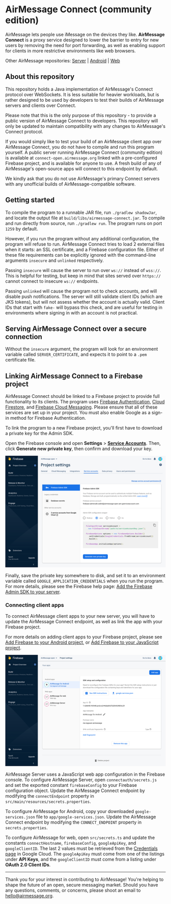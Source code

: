 # AirMessage Connect (community edition)

AirMessage lets people use iMessage on the devices they like.
**AirMessage Connect** is a proxy service designed to lower the barrier to entry for new users by removing the need for port forwarding, as well as enabling support for clients in more restrictive environments like web browsers.

Other AirMessage repositories:
[Server](https://github.com/airmessage/airmessage-server) |
[Android](https://github.com/airmessage/airmessage-android) |
[Web](https://github.com/airmessage/airmessage-web)

## About this repository

This repository holds a Java implementation of AirMessage's Connect protocol over WebSockets.
It is less suitable for heavier workloads, but is rather designed to be used by developers to test their builds of AirMessage servers and clients over Connect.

Please note that this is the only purpose of this repository - to provide a public version of AirMessage Connect to developers.
This repository will only be updated to maintain compatibility with any changes to AirMessage's Connect protocol.

If you would simply like to test your build of an AirMessage client app over AirMessage Connect, you do not have to compile and run this program yourself.
A public server running AirMessage Connect (community edition) is available at `connect-open.airmessage.org` linked with a pre-configured Firebase project, and is available for anyone to use.
A fresh build of any of AirMessage's open-source apps will connect to this endpoint by default.

We kindly ask that you do not use AirMessage's primary Connect servers with any unofficial builds of AirMessage-compatible software.

## Getting started

To compile the program to a runnable JAR file, run `./gradlew shadowJar`, and locate the output file at `build/libs/airmessage-connect.jar`.
To compile and run directly from source, run `./gradlew run`. The program runs on port `1259` by default.

However, if you run the program without any additional configuration, the program will refuse to run.
AirMessage Connect tries to load 2 external files when it starts: an SSL certificate, and a Firebase configuration file.
Either of these file requirements can be explicitly ignored with the command-line arguments `insecure` and `unlinked` respectively.

Passing `insecure` will cause the server to run over `ws://` instead of `wss://`.
This is helpful for testing, but keep in mind that sites served over `https://` cannot connect to insecure `ws://` endpoints.

Passing `unlinked` will cause the program not to check accounts, and will disable push notifications.
The server will still validate client IDs (which are JKS tokens), but will not assess whether the account is actually valid.
Client IDs that start with `fake-` will bypass this check, and are useful for testing in environments where signing in with an account is not practical.

## Serving AirMessage Connect over a secure connection

Without the `insecure` argument, the program will look for an environment variable called `SERVER_CERTIFICATE`, and expects it to point to a `.pem` certificate file.

## Linking AirMessage Connect to a Firebase project

AirMessage Connect should be linked to a Firebase project to provide full functionality to its clients.
The program uses [Firebase Authentication](https://firebase.google.com/docs/auth), [Cloud Firestore](https://firebase.google.com/docs/firestore), and [Firebase Cloud Messaging](https://firebase.google.com/docs/cloud-messaging).
Please ensure that all of these services are set up in your project. You must also enable Google as a sign-in method for Firebase Authentication.

To link the program to a new Firebase project, you'll first have to download a private key for the Admin SDK.

Open the Firebase console and open **Settings** > **[Service Accounts](https://console.firebase.google.com/project/_/settings/serviceaccounts/adminsdk)**.
Then, click **Generate new private key**, then confirm and download your key.

![Service accounts details in the Firebase console](README/firebase-service-accounts.png)

Finally, save the private key somewhere to disk, and set it to an environment variable called `GOOGLE_APPLICATION_CREDENTIALS` when you run the program.
For more details, please see the Firebase help page: [Add the Firebase Admin SDK to your server](https://firebase.google.com/docs/admin/setup).

### Connecting client apps

To connect AirMessage client apps to your new server, you will have to update the AirMessage Connect endpoint, as well as link the app with your Firebase project.

For more details on adding client apps to your Firebase project, please see [Add Firebase to your Android project](https://firebase.google.com/docs/android/setup), or [Add Firebase to your JavaScript project](https://firebase.google.com/docs/web/setup).

![Apps details in the Firebase console](README/firebase-apps.png)

AirMessage Server uses a JavaScript web app configuration in the Firebase console.
To configure AirMessage Server, open `connectauth/secrets.js` and set the exported constant `firebaseConfig` to your Firebase configuration object.
Update the AirMessage Connect endpoint by modifying the `connectEndpoint` property in `src/main/resources/secrets.properties`.

To configure AirMessage for Android, copy your downloaded `google-services.json` file to `app/google-services.json`.
Update the AirMessage Connect endpoint by modifying the `CONNECT_ENDPOINT` property in `secrets.properties`.

To configure AirMessage for web, open `src/secrets.ts` and update the constants `connectHostname`, `firebaseConfig`, `googleApiKey`, and `googleClientID`.
The last 2 values must be retrieved from the [Credentials page](https://console.developers.google.com/apis/credentials) in Google Cloud.
The `googleApiKey` must come from one of the listings under **API Keys**, and the `googleClientID` must come from a listing under **OAuth 2.0 Client IDs**.

---

Thank you for your interest in contributing to AirMessage!
You're helping to shape the future of an open, secure messaging market.
Should you have any questions, comments, or concerns, please shoot an email to [hello@airmessage.org](mailto:hello@airmessage.org).

